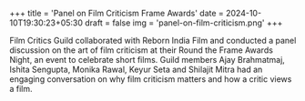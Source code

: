 +++
title = 'Panel on Film Criticism Frame Awards'
date = 2024-10-10T19:30:23+05:30
draft = false
img = 'panel-on-film-criticism.png'
+++

Film Critics Guild collaborated with Reborn India Film and conducted a panel discussion on the art of film criticism at their Round the Frame Awards Night, an event to celebrate short films. Guild members Ajay Brahmatmaj, Ishita Sengupta, Monika Rawal, Keyur Seta and Shilajit Mitra had an engaging conversation on why film criticism matters and how a critic views a film.
